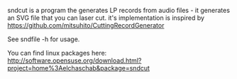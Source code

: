 sndcut is a program the generates LP records from audio files - it generates an SVG file that you can laser cut.
it's implementation is inspired by https://github.com/mitsuhito/CuttingRecordGenerator

See sndfile -h for usage.

You can find linux packages here: http://software.opensuse.org/download.html?project=home%3Aelchaschab&package=sndcut
 
